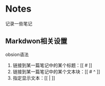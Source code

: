 # Notes

记录一些笔记

## Markdwon相关设置


obsion语法

1. 链接到某一篇笔记中的某个标题：[[ # ]]
2. 链接到某一篇笔记中的某个文本块：[[ # ^ ]]
3. 指定显示文本：[[ | ]]